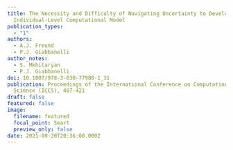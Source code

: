 ```yaml
---
title: The Necessity and Difficulty of Navigating Uncertainty to Develop an
  Individual-Level Computational Model
publication_types:
  - "1"
authors:
  - A.J. Freund
  - P.J. Giabbanelli
author_notes:
  - S. Mkhitaryan
  - P.J. Giabbanelli
doi: 10.1007/978-3-030-77980-1_31
publication: Proceedings of the International Conference on Computational
  Science (ICCS), 407-421
draft: false
featured: false
image:
  filename: featured
  focal_point: Smart
  preview_only: false
date: 2021-09-28T20:36:00.000Z
---
```

